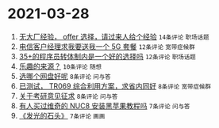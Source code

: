 # 2021-03-28

1. [无大厂经验， offer 选择，请过来人给个经验](https://www.v2ex.com/t/765826) `14条评论` `职场话题`
1. [电信客户经理求我要送我一个 5G 套餐](https://www.v2ex.com/t/765836) `12条评论` `宽带症候群`
1. [35+的程序员转体制内是一个好的选择吗](https://www.v2ex.com/t/765819) `12条评论` `职场话题`
1. [乐趣的来源？](https://www.v2ex.com/t/765806) `10条评论` `随想`
1. [选哪个网盘好呢](https://www.v2ex.com/t/765840) `8条评论` `问与答`
1. [已测试， TR069 综合利用方案，求省内同好](https://www.v2ex.com/t/765833) `8条评论` `宽带症候群`
1. [关于考研意见征求](https://www.v2ex.com/t/765811) `8条评论` `问与答`
1. [有人买过维奇的 NUC8 安装黑苹果教程吗](https://www.v2ex.com/t/765817) `7条评论` `问与答`
1. [《发光的石头》](https://www.v2ex.com/t/765804) `7条评论` `画画`
